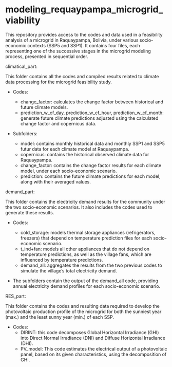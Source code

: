 # modeling_requaypampa_microgrid_viability
This repository provides access to the codes and data used in a feasibility analysis of a microgrid in Raquaypampa, Bolivia, under various socio-economic contexts (SSP5 and SSP1). It contains four files, each representing one of the successive stages in the microgrid modeling process, presented in sequential order.

climatical_part:

This folder contains all the codes and compiled results related to climate data processing for the microgrid feasibility study.

  * Codes:
    - change_factor: calculates the change factor between historical and future climate models.
    - prediction_w_cf_day, prediction_w_cf_hour, prediction_w_cf_month: generate future climate predictions adjusted using the calculated change factor and copernicus data.

  * Subfolders:
    - model: contains monthly historical data and monthly SSP1 and SSP5 futur data for each climate model at Raquaypampa.
    - copernicus: contains the historical observed climate data for Raquaypampa.
    - change_factor: contains the change factor results for each climate model, under each socio-economic scenario.
    - prediction: contains the future climate predictions for each model, along with their averaged values.

demand_part:

This folder contains the electricity demand results for the community under the two socio-economic scenarios. It also includes the codes used to generate these results.

  * Codes:
    - cold_storage: models thermal storage appliances (refrigerators, freezers) that depend on temperature prediction files for each socio-economic scenario.
    - t_ind+fan: models all other appliances that do not depend on temperature predictions, as well as the village fans, which are influenced by temperature predictions.
    - demand_all: aggregates the results from the two previous codes to simulate the village’s total electricity demand.

  * The subfolders contain the output of the demand_all code, providing annual electricity demand profiles for each socio-economic scenario.

RES_part:

This folder contains the codes and resulting data required to develop the photovoltaic production profile of the microgrid for both the sunniest year (max.) and the least sunny year (min.) of each SSP.

 * Codes:
   - DIRINT: this code decomposes Global Horizontal Irradiance (GHI) into Direct Normal Irradiance (DNI) and Diffuse Horizontal Irradiance (DHI).
   - PV_model: This code estimates the electrical output of a photovoltaic panel, based on its given characteristics, using the decomposition of GHI.





